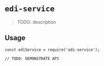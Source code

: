 # `edi-service`

> TODO: description

## Usage

```
const ediService = require('edi-service');

// TODO: DEMONSTRATE API
```
